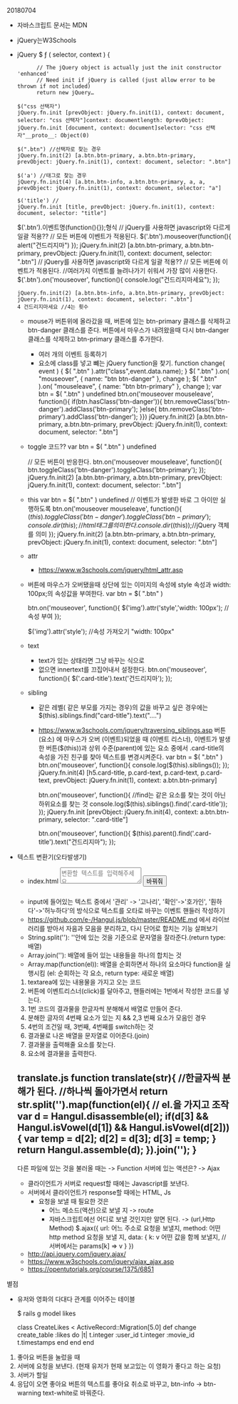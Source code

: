 20180704 

- 자바스크립트 문서는 MDN
- jQuery는W3Schools





- jQuery
      $
      ƒ ( selector, context ) {
      
      		// The jQuery object is actually just the init constructor 'enhanced'
      		// Need init if jQuery is called (just allow error to be thrown if not included)
      		return new jQuery…
          
      $("css 선택자")
      jQuery.fn.init [prevObject: jQuery.fn.init(1), context: document, selector: "css 선택자"]context: documentlength: 0prevObject: jQuery.fn.init [document, context: document]selector: "css 선택자"__proto__: Object(0)
      
      $(".btn") //선택자로 찾는 경우
      jQuery.fn.init(2) [a.btn.btn-primary, a.btn.btn-primary, prevObject: jQuery.fn.init(1), context: document, selector: ".btn"]
          
      $('a') //태그로 찾는 경우
      jQuery.fn.init(4) [a.btn.btn-info, a.btn.btn-primary, a, a, prevObject: jQuery.fn.init(1), context: document, selector: "a"]
          
      $('title') //
      jQuery.fn.init [title, prevObject: jQuery.fn.init(1), context: document, selector: "title"]    
  $('.btn').이벤트명(function(){});형식
      // jQuery를 사용하면 javascript와 다르게 일괄 적용??
      // 모든 버튼에 이벤트가 적용된다.
      $('.btn').mouseover(function(){ 
          alert("건드리지마") 
      });
      jQuery.fn.init(2) [a.btn.btn-primary, a.btn.btn-primary, prevObject: jQuery.fn.init(1), context: document, selector: ".btn"]
      // jQuery를 사용하면 javascript와 다르게 일괄 적용??
      // 모든 버튼에 이벤트가 적용된다.
      //여러가지 이벤트를 늘려나가기 쉬워서 가장 많이 사용한다.
      $('.btn').on('mouseover', function(){
          console.log("건드리지마세요");
      });
          
      jQuery.fn.init(2) [a.btn.btn-info, a.btn.btn-primary, prevObject: jQuery.fn.init(1), context: document, selector: ".btn"]
      4 건드리지마세요 //4는 횟수
  - mouse가 버튼위에 올라갔을 때, 버튼에 있는 btn-primary 클래스를 삭제하고 btn-danger 클래스를 준다. 버튼에서 마우스가 내려왔을때 다시 btn-danger 클래스를 삭제하고 btn-primary 클래스를 추가한다.
    - 여러 개의 이벤트 등록하기
    - 요소에 class를 넣고 뺴는 jQuery function을 찾기.
      function change( event ) {
       $( ".btn" ).attr("class",event.data.name);
      }
      $( ".btn" ).on( "mouseover", {
        name: "btn btn-danger"
      }, change );
      $( ".btn" ).on( "mouseleave", {
        name: "btn btn-primary"
      }, change );
      var btn = $( ".btn" )
      undefined
      btn.on('mouseover mouseleave', function(){
          if(btn.hasClass('btn-danger')){
              btn.removeClass('btn-danger').addClass('btn-primary');
          }else{
          btn.removeClass('btn-primary').addClass('btn-danger');
      }})
      jQuery.fn.init(2) [a.btn.btn-primary, a.btn.btn-primary, prevObject: jQuery.fn.init(1), context: document, selector: ".btn"]
  - toggle 코드??
      var btn = $( ".btn" )
      undefined
      
      // 모든 버튼이 반응한다.
      btn.on('mouseover mouseleave', function(){
          btn.toggleClass('btn-danger').toggleClass('btn-primary');
      });
      jQuery.fn.init(2) [a.btn.btn-primary, a.btn.btn-primary, prevObject: jQuery.fn.init(1), context: document, selector: ".btn"]
  - this
      var btn = $( ".btn" )
      undefined
      // 이벤트가 발생한 바로 그 아이만 실행하도록
      btn.on('mouseover mouseleave', function(){
          $(this).toggleClass('btn-danger').toggleClass('btn-primary');
          console.dir(this);// html태그를 의미한다.
          console.dir($(this));//jQuery 객체를 의미
      });
      jQuery.fn.init(2) [a.btn.btn-primary, a.btn.btn-primary, prevObject: jQuery.fn.init(1), context: document, selector: ".btn"]
  - attr
    - https://www.w3schools.com/jquery/html_attr.asp
  - 버튼에 마우스가 오버됐을때 상단에 있는 이미지의 속성에 style 속성과 width: 100px;의 속성값을 부여한다.
      var btn = $( ".btn" )
      
      btn.on('mouseover', function(){
          $('img').attr('style','width: 100px');     //속성 부여
      });
      
      $('img').attr('style');  //속성 가져오기
      "width: 100px"
  - text
    - text가 있는 상태라면 그냥 바꾸는 식으로
    - 없으면 innertext를 끄집어내서 설정한다.
      btn.on('mouseover', function(){
          $('.card-title').text('건드리지마');
      });
  - sibling
    - 같은 레벨( 같은 부모를 가지는 경우)의 값을 바꾸고 싶은 경우에는 
      $(this).siblings.find("card-title").text("....")	
    - https://www.w3schools.com/jquery/traversing_siblings.asp
    버튼(요소) 에 마우스가 오버 (이벤트)되었을 때 (이벤트 리스너), 이벤트가 발생한 버튼($(this))과 상위 수준(parent)에 있는 요소 중에서 .card-title의 속성을 가진 친구를 찾아 텍스트를 변경시켜준다.
      var btn = $( ".btn" )
      btn.on('mouseover', function(){
          console.log($(this).siblings());
      });
      jQuery.fn.init(4) [h5.card-title, p.card-text, p.card-text, p.card-text, prevObject: jQuery.fn.init(1), context: a.btn.btn-primary]
      
      btn.on('mouseover', function(){ //find는 같은 요소를 찾는 것이 아닌 하위요소를 찾는 것
          console.log($(this).siblings().find('.card-title')); 
      });
      jQuery.fn.init [prevObject: jQuery.fn.init(4), context: a.btn.btn-primary, selector: ".card-title"]
      
      btn.on('mouseover', function(){
          $(this).parent().find('.card-title').text("건드리지마"); 
      });
  
- 텍스트 변환기(오타발생기)
  - index.html
        <textarea id="input" placeholder="변환할 텍스트를 입력해주세요."></textarea>
        <button class="translate">바꿔줘</button>
        <h3></h3>
  - input에 들어있는 텍스트 중에서 '관리' -> '고나리', '확인'->'호가인', '훤하다'->'허누하다'의 방식으로 텍스트를 오타로 바꾸는 이벤트 핸들러 작성하기
  - https://github.com/e-/Hangul.js/blob/master/README.md 에서 라이브러리를 받아서 자음과 모음을 분리하고, 다시 단어로 합치는 기능 살펴보기
  - String.split(''): ''안에 있는 것을 기준으로 문자열을 잘라준다.(return type: 배열)
  - Array.join(''): 배열에 들어 있는 내용들을 하나의                   합치는 것
  - Array.map(function(el)): 배열을 순회하면서 하나의 요소마다 function을 실행시킴 (el: 순회하는 각 요소, return type: 새로운 배열)
    
  1. textarea에 있는 내용물을 가지고 오는 코드
  2. 버튼에 이벤트리스너(click)를 달아주고, 핸들러에는 1번에서 작성한 코드를 넣는다.
  3. 1번 코드의 결과물을 한글자씩 분해해서 배열로 만들어 준다.
  4.  분해한 글자의 4번째 요소가 있는 지 && 2,3 번째 요소가 모음인 경우
  5.  4번의 조건일 때, 3번째, 4번째를  switch하는 것
  6. 결과물로 나온 배열을 문자열로 이어준다.(join)
  7. 결과물을 출력해줄 요소를 찾는다.
  8. 요소에 결과물을 출력한다.
      <script src="./translate.js" type="text/javascript"></script>
      <script type="text/javascript">
      
        $('.translate').on('click', function(){
          var input = $('#input').val();//내용물을 넣거나 가져오는 행위를 한다.
          var result = translate(input);
      
          $('h3').text(result);
          console.log(result);
        })
      
      </script>
  translate.js
      function translate(str){
        //한글자씩 분해가 된다.
        //하나씩 돌아가면서
        return str.split('').map(function(el){
          // el.을 가지고 조작
          var d = Hangul.disassemble(el);
          if(d[3] && Hangul.isVowel(d[1]) && Hangul.isVowel(d[2])){
            var temp = d[2];
            d[2] = d[3];
            d[3] = temp;
          }
          return Hangul.assemble(d);
        }).join('');
      }
  ---
  다른 파일에 있는 것을 불러올 때는 -> Function
  서버에 있는 액션은? -> Ajax
  
  - 클라이언트가 서버로 request할 때에는 Javascript를 보낸다.
  - 서버에서 클라이언트가 response할 때에는 HTML, Js
    - 요청을 보낼 때 필요한 것은 
      - 어느 메소드(액션)으로 보낼 지  -> route
      - 자바스크립트에선 어디로 보낼 것인지만 알면 된다. -> (url,Http Method)
      $.ajax({
          url: 어느 주소로 요청을 보낼지,
          method: 어떤 http method 요청을 보낼 지,
          data: {
          	k: v 어떤 값을 함께 보낼지,
          	// 서버에서는 params[k] => v
      	}
      })
  - http://api.jquery.com/jquery.ajax/
  - https://www.w3schools.com/jquery/ajax_ajax.asp
  - https://opentutorials.org/course/1375/6851



별점

- 유저와 영화의 다대다 관계를 이어주는 테이블

     $ rails g model likes

    class CreateLikes < ActiveRecord::Migration[5.0]
      def change
        create_table :likes do |t|
          t.integer :user_id
          t.integer :movie_id
          t.timestamps
        end
      end
    end

1. 좋아요 버튼을 눌렀을 때
2. 서버에 요청을 보낸다. (현재 유저가 현재 보고있는 이 영화가 좋다고 하는 요청)
3. 서버가 할일
4. 응답이 오면 좋아요 버튼의 텍스트를 좋아요 취소로 바꾸고, btn-info -> btn-warning text-white로 바꿔준다.




